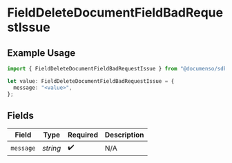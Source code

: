 # FieldDeleteDocumentFieldBadRequestIssue

## Example Usage

```typescript
import { FieldDeleteDocumentFieldBadRequestIssue } from "@documenso/sdk-typescript/models/errors";

let value: FieldDeleteDocumentFieldBadRequestIssue = {
  message: "<value>",
};
```

## Fields

| Field              | Type               | Required           | Description        |
| ------------------ | ------------------ | ------------------ | ------------------ |
| `message`          | *string*           | :heavy_check_mark: | N/A                |